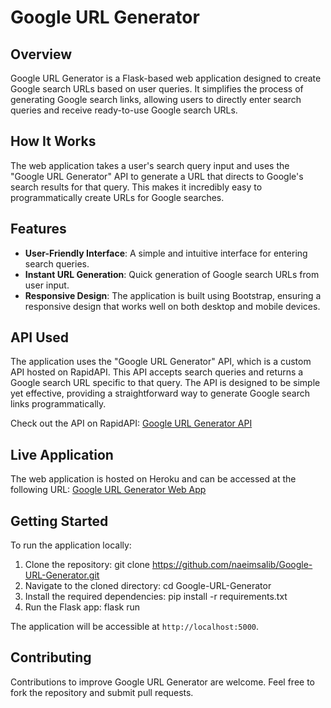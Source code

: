 # Google URL Generator

## Overview

Google URL Generator is a Flask-based web application designed to create Google search URLs based on user queries. It simplifies the process of generating Google search links, allowing users to directly enter search queries and receive ready-to-use Google search URLs.

## How It Works

The web application takes a user's search query input and uses the "Google URL Generator" API to generate a URL that directs to Google's search results for that query. This makes it incredibly easy to programmatically create URLs for Google searches.

## Features

- **User-Friendly Interface**: A simple and intuitive interface for entering search queries.
- **Instant URL Generation**: Quick generation of Google search URLs from user input.
- **Responsive Design**: The application is built using Bootstrap, ensuring a responsive design that works well on both desktop and mobile devices.

## API Used

The application uses the "Google URL Generator" API, which is a custom API hosted on RapidAPI. This API accepts search queries and returns a Google search URL specific to that query. The API is designed to be simple yet effective, providing a straightforward way to generate Google search links programmatically.

Check out the API on RapidAPI: [Google URL Generator API](https://rapidapi.com/naeimsalib/api/google-url-generator)

## Live Application

The web application is hosted on Heroku and can be accessed at the following URL: [Google URL Generator Web App](https://google-url-generator-app-22a0aa44cdad.herokuapp.com/)

## Getting Started

To run the application locally:

1. Clone the repository:
   git clone https://github.com/naeimsalib/Google-URL-Generator.git
2. Navigate to the cloned directory:
    cd Google-URL-Generator
3. Install the required dependencies:
    pip install -r requirements.txt
4. Run the Flask app:
    flask run


The application will be accessible at `http://localhost:5000`.

## Contributing

Contributions to improve Google URL Generator are welcome. Feel free to fork the repository and submit pull requests.
